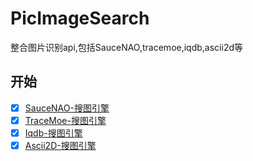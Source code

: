 # PicImageSearch
整合图片识别api,包括SauceNAO,tracemoe,iqdb,ascii2d等
## 开始
- [x] [SauceNAO-搜图引擎](https://github.com/kitUIN/PicImageSearch/wiki/SauceNAO)
- [x] [TraceMoe-搜图引擎](https://github.com/kitUIN/PicImageSearch/wiki/TraceMoe)
- [x] [Iqdb-搜图引擎](https://github.com/kitUIN/PicImageSearch/wiki/Iqdb)
- [x] [Ascii2D-搜图引擎](https://github.com/kitUIN/PicImageSearch/wiki/Ascii2D)